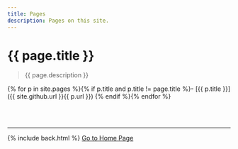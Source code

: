 ```yaml
---
title: Pages
description: Pages on this site.
---
```


# {{ page.title }}

> {{ page.description }}

{% for p in site.pages %}{% if p.title and p.title != page.title %}- [{{ p.title }}]({{ site.github.url }}{{ p.url }})
{% endif %}{% endfor %}

&nbsp;  
&nbsp;  

---

{% include back.html %}
<a title="Go to Home Page" class="_bt -l -flat" href="{{ site.github.url }}">Go to Home Page</a>